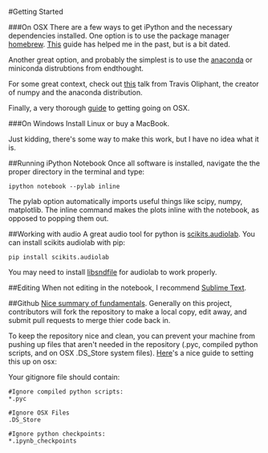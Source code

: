 #Getting Started

###On OSX
There are a few ways to get iPython and the necessary dependencies installed. One option is to use the package manager [homebrew](http://brew.sh/). [This](http://www.lowindata.com/2013/installing-scientific-python-on-mac-os-x/) guide has helped me in the past, but is a bit dated.

Another great option, and probably the simplest is to use the [anaconda](https://store.continuum.io/cshop/anaconda/) or miniconda distrubtions from endthought. 

For some great context, check out [this](http://youtu.be/FgfKA-HJFI0) talk from Travis Oliphant, the creator of numpy and the anaconda distribution.

Finally, a very thorough [guide](http://sourabhbajaj.com/mac-setup/) to getting going on OSX.

###On Windows
Install Linux or buy a MacBook. 

Just kidding, there's some way to make this work, but I have no idea what it is.

##Running iPython Notebook
Once all software is installed, navigate the the proper directory in the terminal and type:

<code>ipython notebook --pylab inline</code>

The pylab option automatically imports useful things like scipy, numpy, matplotlib. The inline command makes the plots inline with the notebook, as opposed to popping them out. 

##Working with audio
A great audio tool for python is [scikits.audiolab](https://pypi.python.org/pypi/scikits.audiolab/). You can install scikits audiolab with pip: 

<code>pip install scikits.audiolab</code>

You may need to install [libsndfile](http://www.mega-nerd.com/libsndfile/) for audiolab to work properly.

##Editing
When not editing in the notebook, I recommend [Sublime Text](http://www.sublimetext.com/).

##Github
[Nice summary of fundamentals](https://www.youtube.com/watch?v=0fKg7e37bQE). Generally on this project, contributors will fork the repository to make a local copy, edit away, and submit pull requests to merge thier code back in. 

To keep the repository nice and clean, you can prevent your machine from pushing up files that aren't needed in the repository (.pyc, compiled python scripts, and on OSX .DS_Store system files). [Here](http://devoh.com/blog/2013/01/global-gitignore)'s a nice guide to setting this up on osx: 

Your gitignore file should contain: 
```
#Ignore compiled python scripts:
*.pyc

#Ignore OSX Files
.DS_Store

#Ignore python checkpoints:
*.ipynb_checkpoints
```


